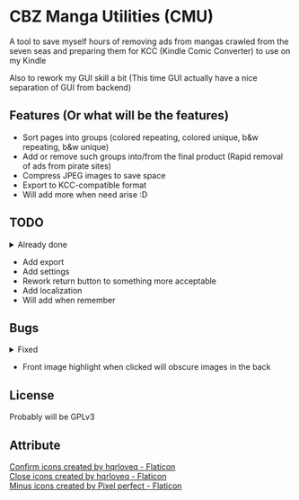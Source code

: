 # CBZ Manga Utilities (CMU)

A tool to save myself hours of removing ads from mangas crawled from the seven seas
and preparing them for KCC (Kindle Comic Converter) to use on my Kindle

Also to rework my GUI skill a bit (This time GUI actually have a nice separation of GUI from backend)


## Features (Or what will be the features)

- Sort pages into groups (colored repeating, colored unique, b&w repeating, b&w unique)
- Add or remove such groups into/from the final product (Rapid removal of ads from pirate sites)
- Compress JPEG images to save space
- Export to KCC-compatible format
- Will add more when need arise :D

## TODO
<details>
  <summary>Already done</summary>

- ~~Add checksum~~
- ~~Add data storage~~
- ~~Add a function to read/write to data file for me~~ 
- ~~Add combo box for choice~~
- ~~Add a group front image that have 3 images stacked on top of each other~~
- ~~Add a list view of all images in group~~ (Though for repeating images, only the first one is shown)
- ~~Add a way to return to main view~~
- ~~Add image preview~~
- ~~Make import update the UI~~
- ~~Add selection highlight~~
- ~~Add inclusion/exclusion option for each individual image~~
</details>

- Add export
- Add settings
- Rework return button to something more acceptable
- Add localization
- Will add when remember

## Bugs
<details>
  <summary>Fixed</summary>

- ~~Pages become unordered in group dictionary, resulting in unordered list view~~

</details>

- Front image highlight when clicked will obscure images in the back

## License
Probably will be GPLv3

## Attribute
<a href="https://www.flaticon.com/free-icons/confirm" title="confirm icons">Confirm icons created by hqrloveq - Flaticon</a> \
<a href="https://www.flaticon.com/free-icons/close" title="close icons">Close icons created by hqrloveq - Flaticon</a> \
<a href="https://www.flaticon.com/free-icons/minus" title="minus icons">Minus icons created by Pixel perfect - Flaticon</a>